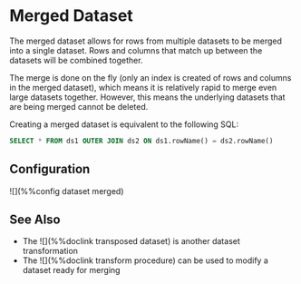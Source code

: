 # Merged Dataset

The merged dataset allows for rows from multiple datasets to be merged into a
single dataset.  Rows and columns that match up between the datasets will be
combined together.

The merge is done on the fly (only an index is created of rows and columns
in the merged dataset), which means it is relatively rapid to merge even
large datasets together. However, this means the underlying datasets that
are being merged cannot be deleted.

Creating a merged dataset is equivalent to the following SQL:

```sql
SELECT * FROM ds1 OUTER JOIN ds2 ON ds1.rowName() = ds2.rowName()
```

## Configuration

![](%%config dataset merged)

## See Also

* The ![](%%doclink transposed dataset) is another dataset transformation
* The ![](%%doclink transform procedure) can be used to modify a dataset ready for merging

